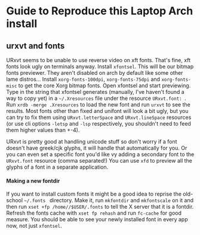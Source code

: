 # Guide to Reproduce this Laptop Arch install


## urxvt and fonts
URxvt seems to be unable to use reverse video on xft fonts. That's fine,
xft fonts look ugly on terminals anyway. Install `xfontsel`. This will 
be our bitmap fonts previewer. They aren't disabled on arch by default like
some other lame distros... Install `xorg-fonts-100dpi`, `xorg-fonts-75dpi`
and `xorg-fonts-misc` to get the core Xorg bitmap fonts. Open xfontsel
and start previewing. Type in the string that xfontsel generates (manually,
I've haven't found a way to copy yet) in a `~/.Xresources` file under the
resource `URxvt.font: `. Run `xrdb -merge .Xresources` to load the new 
font and run `urxvt` to see the results. Most fonts other than fixed and 
unifont will look a bit ugly, but you can try to fix them using 
`URxvt.letterSpace` and `URxvt.lineSpace` resources (or use cli options
`-letsp` and `-lsp` respectively, you shouldn't need to feed them higher 
values than +-4).

URxvt is pretty good at handling unicode stuff so don't worry if a font
doesn't have greek/cjk glyphs, it will handle that automatically for you.
Or you can even set a specific font you'd like vy adding a secondary font 
to the `URxvt.font` resource (comma separated!)
You can use `xfd` to preview all the glyphs of a font in a separate 
application.

#### Making a new fontdir
If you want to install custom fonts it might be a good idea to reprise
the old-school `~/.fonts ` directory. Make it, run `mkfontdir` and 
`mkfontscale` on it and then run `xset +fp /home//$USER/.fonts` to tell the
X server that it is a fontdir. Refresh the fonts cache with `xset fp rehash`
and run `fc-cache` for good measure. You should be able to see your newly
installed font in every app now, not just `xfontsel`.

